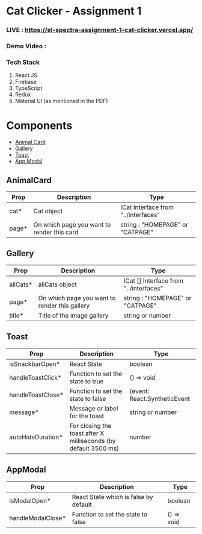 # Cat Clicker - Assignment 1 

### LIVE : https://el-spectra-assignment-1-cat-clicker.vercel.app/
### Demo Video :   

### Tech Stack
1. React JS 
2. Firebase
3. TypeScript
4. Redux
5. Material UI (as mentioned in the PDF)


# Components
- [Animal Card](#AnimalCard)
- [Gallery](#Gallery)
- [Toast](#Toast)
- [App Modal](#AppModal)


## AnimalCard

| Prop  | Description                                | Type                                |
| ----- | ------------------------------------------ | ----------------------------------- |
| cat*  | Cat object                                 | ICat Interface from "../interfaces" |
| page* | On which page you want to render this card | string : "HOMEPAGE" or "CATPAGE"    |


## Gallery
| Prop     | Description                                   | Type                                   |
| -------- | --------------------------------------------- | -------------------------------------- |
| allCats* | allCats object                                | ICat [] Interface from "../interfaces" |
| page*    | On which page you want to render this gallery | string : "HOMEPAGE" or "CATPAGE"       |
| title*   | Title of the image gallery                    | string or number                       |

## Toast
| Prop              | Description                                                     | Type                         |
| ----------------- | --------------------------------------------------------------- | ---------------------------- |
| isSnackbarOpen*   | React State                                                     | boolean                      |
| handleToastClick* | Function to set the state to true                               | () => void                   |
| handleToastClose* | Function to set the state to false                              | (event: React.SyntheticEvent | Event, reason?: string) => void |
| message*          | Message or label for the toast                                  | string or number             |
| autoHideDuration* | For closing the toast after X milliseconds (by default 3500 ms) | number                       |


## AppModal
| Prop              | Description                           | Type        |
| ----------------- | ------------------------------------- | ----------- |
| isModalOpen*      | React State which is false by default | boolean     |
| handleModalClose* | Function to set the state to false    | ()  => void |